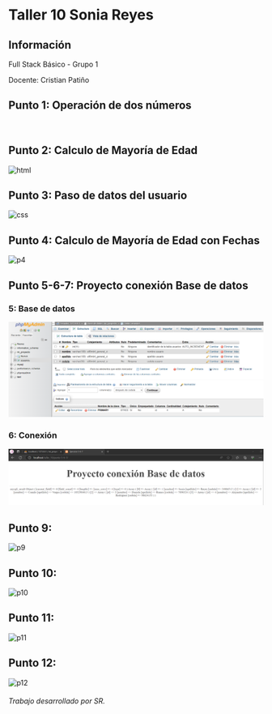 <h1>Taller 10 Sonia Reyes</h1>

<h2>Información</h2>
<p>Full Stack Básico - Grupo 1</p>
<p>Docente: Cristian Patiño</p>



<h2>Punto 1: Operación de dos números</h2>
<br>

<h2>Punto 2: Calculo de Mayoría de Edad</h2>
<img src="./public/images/html.png" alt="html">

<h2>Punto 3: Paso de datos del usuario </h2>
<img src="./public/images/css.png" alt="css">

<h2>Punto 4: Calculo de Mayoría de Edad con Fechas</h2>
<img src="./public/images/punto_4.png" alt="p4">

<h2>Punto 5-6-7: Proyecto conexión Base de datos</h2>
<h3>5: Base de datos</h3>
<img src="./public/images/mySql.png" alt="p5">
<h3>6: Conexión</h3>
<img src="./public/images/conexionBd.png" alt="p6">

<h2>Punto 9: </h2>
<img src="./public/images/punto_9.png" alt="p9">

<h2>Punto 10: </h2>
<img src="./public/images/punto_10.png" alt="p10">

<h2>Punto 11: </h2>
<img src="./public/images/punto_11.png" alt="p11">

<h2>Punto 12: </h2>
<img src="./public/images/punto_12.png" alt="p12">

<h6>Trabajo desarrollado por SR.</h6>